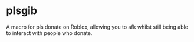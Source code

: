 # plsgib
A macro for pls donate on Roblox, allowing you to afk whilst still being able to interact with people who donate.
